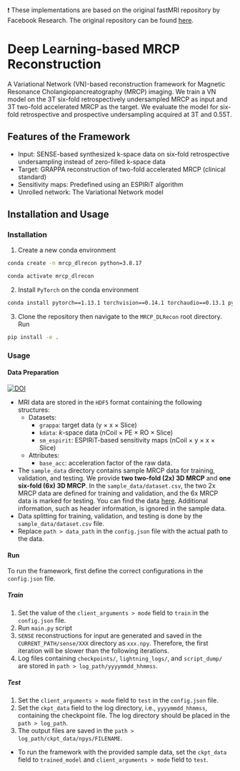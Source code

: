 :exclamation: These implementations are based on the original fastMRI repository by Facebook Research. The original repository can be found [here](https://github.com/facebookresearch/fastMRI).

# Deep Learning-based MRCP Reconstruction 

A Variational Network (VN)-based reconstruction framework for Magnetic Resonance Cholangiopancreatography (MRCP) imaging. We train a VN model on the 3T six-fold retrospectively undersampled MRCP as input and 3T two-fold accelerated MRCP as the target. We evaluate the model for six-fold retrospective and prospective undersampling acquired at 3T and 0.55T. 


## Features of the Framework
- Input: SENSE-based synthesized k-space data on six-fold retrospective undersampling instead of zero-filled k-space data
- Target: GRAPPA reconstruction of two-fold accelerated MRCP (clinical standard)
- Sensitivity maps: Predefined using an ESPIRiT algorithm
- Unrolled network: The Variational Network model

## Installation and Usage
### Installation 
1. Create a new conda environment
```sh
conda create -n mrcp_dlrecon python=3.8.17
```
```sh
conda activate mrcp_dlrecon
```
2. Install `PyTorch` on the conda environment
```sh
conda install pytorch==1.13.1 torchvision==0.14.1 torchaudio==0.13.1 pytorch-cuda=11.7 -c pytorch -c nvidia
```
3. Clone the repository then navigate to the `MRCP_DLRecon` root directory. Run
```sh
pip install -e . 
```

### Usage
#### Data Preparation
[![DOI](https://zenodo.org/badge/DOI/10.5281/zenodo.11209901.svg)](https://doi.org/10.5281/zenodo.11209901)

- MRI data are stored in the `HDF5` format containing the following structures:
  - Datasets:
    - `grappa`: target data (y $\times$ x $\times$ Slice)
    - `kdata`: $k$-space data (nCoil $\times$ PE $\times$ RO $\times$ Slice)
    - `sm_espirit`: ESPIRiT-based sensitivity maps (nCoil $\times$ y $\times$ x $\times$ Slice)
  - Attributes:
    - `base_acc`: acceleration factor of the raw data. 
- The `sample_data` directory contains sample MRCP data for training, validation, and testing. We provide **two two-fold (2x) 3D MRCP** and **one six-fold (6x) 3D MRCP**. In the `sample_data/dataset.csv`, the two 2x MRCP data are defined for training and validation, and the 6x MRCP data is marked for testing. You can find the data [here](https://doi.org/10.5281/zenodo.11209901). Additional information, such as header information, is ignored in the sample data. 
- Data splitting for training, validation, and testing is done by the `sample_data/dataset.csv` file.
- Replace `path > data_path` in the `config.json` file with the actual path to the data.
#### Run
To run the framework, first define the correct configurations in the `config.json` file. 
##### Train
1. Set the value of the `client_arguments > mode` field to `train` in the `config.json` file.
2. Run `main.py` script
3. `SENSE` reconstructions for input are generated and saved in the `CURRENT_PATH/sense/XXX` directory as `xxx.npy`. Therefore, the first iteration will be slower than the following iterations. 
4. Log files containing `checkpoints/`, `lightning_logs/`, and `script_dump/` are stored in `path > log_path/yyyymmdd_hhmmss`. 
##### Test
1. Set the `client_arguments > mode` field to `test` in the `config.json` file.
2. Set the `ckpt_data` field to the log directory, i.e., `yyyymmdd_hhmmss`, containing the checkpoint file. The log directory should be placed in the `path > log_path`.
3. The output files are saved in the `path > log_path/ckpt_data/npys/FILENAME`.
- To run the framework with the provided sample data, set the `ckpt_data` field to `trained_model` and `client_arguments > mode` field to `test`. 